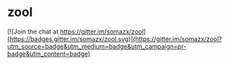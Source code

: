 # zool

[![Join the chat at https://gitter.im/somazx/zool](https://badges.gitter.im/somazx/zool.svg)](https://gitter.im/somazx/zool?utm_source=badge&utm_medium=badge&utm_campaign=pr-badge&utm_content=badge)